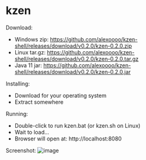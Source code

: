 # kzen

Download:
- Windows zip: https://github.com/alexoooo/kzen-shell/releases/download/v0.2.0/kzen-0.2.0.zip
- Linux tar.gz: https://github.com/alexoooo/kzen-shell/releases/download/v0.2.0/kzen-0.2.0.tar.gz
- Java 11 jar: https://github.com/alexoooo/kzen-shell/releases/download/v0.2.0/kzen-0.2.0.jar

Installing:
- Download for your operating system
- Extract somewhere

Running:
- Double-click to run kzen.bat (or kzen.sh on Linux)
- Wait to load...
- Browser will open at: http://localhost:8080

Screenshot:
![image](https://user-images.githubusercontent.com/4985552/47625654-ce25d600-dafc-11e8-80ac-f09cf75f198b.png)
